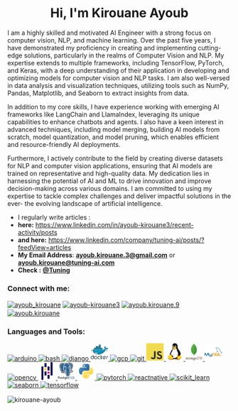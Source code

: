<h1 align="center">Hi, I'm Kirouane Ayoub</h1>

I am a highly skilled and motivated AI Engineer with a strong focus on computer vision, NLP, and machine
learning. Over the past five years, I have demonstrated my proficiency in creating and implementing cutting-edge
solutions, particularly in the realms of Computer Vision and NLP. My expertise extends to multiple frameworks,
including TensorFlow, PyTorch, and Keras, with a deep understanding of their application in developing and
optimizing models for computer vision and NLP tasks. I am also well-versed in data analysis and visualization
techniques, utilizing tools such as NumPy, Pandas, Matplotlib, and Seaborn to extract insights from data.

In addition to my core skills, I have experience working with emerging AI frameworks like LangChain and
LlamaIndex, leveraging its unique capabilities to enhance chatbots and agents. I also have a keen interest in
advanced techniques, including model merging, building AI models from scratch, model quantization, and model
pruning, which enables efficient and resource-friendly AI deployments.

Furthermore, I actively contribute to the field by creating diverse datasets for NLP and computer vision
applications, ensuring that AI models are trained on representative and high-quality data. My dedication lies in
harnessing the potential of AI and ML to drive innovation and improve decision-making across various domains.
I am committed to using my expertise to tackle complex challenges and deliver impactful solutions in the ever-
the evolving landscape of artificial intelligence.

- I regularly write articles  : 
- **here:** https://www.linkedin.com/in/ayoub-kirouane3/recent-activity/posts
- **and here:**  https://www.linkedin.com/company/tuning-ai/posts/?feedView=articles
- **My Email Address**: **ayoub.kirouane.3@gmail.com** or **ayoub.kirouane@tuning-ai.com**
- **Check :** **[@Tuning](https://github.com/Tuning-AI/Tuning-AI)**

<h3 align="left">Connect with me:</h3>
<p align="left">
<a href="https://twitter.com/ayoub_kirouane" target="blank"><img align="center" src="https://raw.githubusercontent.com/rahuldkjain/github-profile-readme-generator/master/src/images/icons/Social/twitter.svg" alt="ayoub_kirouane" height="30" width="40" /></a>
<a href="https://linkedin.com/in/ayoub-kirouane3" target="blank"><img align="center" src="https://raw.githubusercontent.com/rahuldkjain/github-profile-readme-generator/master/src/images/icons/Social/linked-in-alt.svg" alt="ayoub-kirouane3" height="30" width="40" /></a>
<a href="https://fb.com/ayoub.kirouane.9" target="blank"><img align="center" src="https://raw.githubusercontent.com/rahuldkjain/github-profile-readme-generator/master/src/images/icons/Social/facebook.svg" alt="ayoub.kirouane.9" height="30" width="40" /></a>
<a href="https://instagram.com/ayoub.kirouane" target="blank"><img align="center" src="https://raw.githubusercontent.com/rahuldkjain/github-profile-readme-generator/master/src/images/icons/Social/instagram.svg" alt="ayoub.kirouane" height="30" width="40" /></a>
</p>

<h3 align="left">Languages and Tools:</h3>
<p align="left"> <a href="https://www.arduino.cc/" target="_blank" rel="noreferrer"> <img src="https://cdn.worldvectorlogo.com/logos/arduino-1.svg" alt="arduino" width="40" height="40"/> </a> <a href="https://www.gnu.org/software/bash/" target="_blank" rel="noreferrer"> <img src="https://www.vectorlogo.zone/logos/gnu_bash/gnu_bash-icon.svg" alt="bash" width="40" height="40"/> </a> <a href="https://www.djangoproject.com/" target="_blank" rel="noreferrer"> <img src="https://cdn.worldvectorlogo.com/logos/django.svg" alt="django" width="40" height="40"/> </a> <a href="https://www.docker.com/" target="_blank" rel="noreferrer"> <img src="https://raw.githubusercontent.com/devicons/devicon/master/icons/docker/docker-original-wordmark.svg" alt="docker" width="40" height="40"/> </a> <a href="https://cloud.google.com" target="_blank" rel="noreferrer"> <img src="https://www.vectorlogo.zone/logos/google_cloud/google_cloud-icon.svg" alt="gcp" width="40" height="40"/> </a> <a href="https://git-scm.com/" target="_blank" rel="noreferrer"> <img src="https://www.vectorlogo.zone/logos/git-scm/git-scm-icon.svg" alt="git" width="40" height="40"/> </a> <a href="https://developer.mozilla.org/en-US/docs/Web/JavaScript" target="_blank" rel="noreferrer"> <img src="https://raw.githubusercontent.com/devicons/devicon/master/icons/javascript/javascript-original.svg" alt="javascript" width="40" height="40"/> </a> <a href="https://www.linux.org/" target="_blank" rel="noreferrer"> <img src="https://raw.githubusercontent.com/devicons/devicon/master/icons/linux/linux-original.svg" alt="linux" width="40" height="40"/> </a> <a href="https://www.mongodb.com/" target="_blank" rel="noreferrer"> <img src="https://raw.githubusercontent.com/devicons/devicon/master/icons/mongodb/mongodb-original-wordmark.svg" alt="mongodb" width="40" height="40"/> </a> <a href="https://www.mysql.com/" target="_blank" rel="noreferrer"> <img src="https://raw.githubusercontent.com/devicons/devicon/master/icons/mysql/mysql-original-wordmark.svg" alt="mysql" width="40" height="40"/> </a> <a href="https://opencv.org/" target="_blank" rel="noreferrer"> <img src="https://www.vectorlogo.zone/logos/opencv/opencv-icon.svg" alt="opencv" width="40" height="40"/> </a> <a href="https://pandas.pydata.org/" target="_blank" rel="noreferrer"> <img src="https://raw.githubusercontent.com/devicons/devicon/2ae2a900d2f041da66e950e4d48052658d850630/icons/pandas/pandas-original.svg" alt="pandas" width="40" height="40"/> </a> <a href="https://www.postgresql.org" target="_blank" rel="noreferrer"> <img src="https://raw.githubusercontent.com/devicons/devicon/master/icons/postgresql/postgresql-original-wordmark.svg" alt="postgresql" width="40" height="40"/> </a> <a href="https://www.python.org" target="_blank" rel="noreferrer"> <img src="https://raw.githubusercontent.com/devicons/devicon/master/icons/python/python-original.svg" alt="python" width="40" height="40"/> </a> <a href="https://pytorch.org/" target="_blank" rel="noreferrer"> <img src="https://www.vectorlogo.zone/logos/pytorch/pytorch-icon.svg" alt="pytorch" width="40" height="40"/> </a> <a href="https://reactnative.dev/" target="_blank" rel="noreferrer"> <img src="https://reactnative.dev/img/header_logo.svg" alt="reactnative" width="40" height="40"/> </a> <a href="https://scikit-learn.org/" target="_blank" rel="noreferrer"> <img src="https://upload.wikimedia.org/wikipedia/commons/0/05/Scikit_learn_logo_small.svg" alt="scikit_learn" width="40" height="40"/> </a> <a href="https://seaborn.pydata.org/" target="_blank" rel="noreferrer"> <img src="https://seaborn.pydata.org/_images/logo-mark-lightbg.svg" alt="seaborn" width="40" height="40"/> </a> <a href="https://www.tensorflow.org" target="_blank" rel="noreferrer"> <img src="https://www.vectorlogo.zone/logos/tensorflow/tensorflow-icon.svg" alt="tensorflow" width="40" height="40"/> </a> </p>

<p><img align="center" src="https://github-readme-stats.vercel.app/api/top-langs?username=kirouane-ayoub&show_icons=true&locale=en&layout=compact" alt="kirouane-ayoub" /></p>
